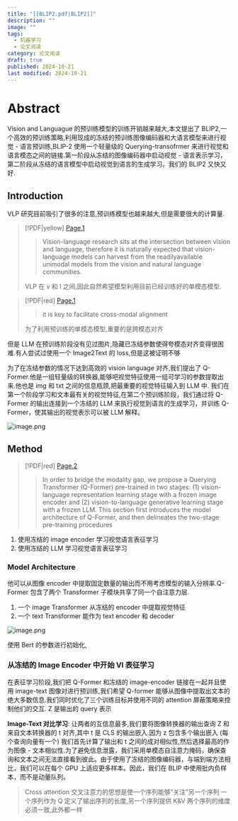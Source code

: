 ```yaml
---
title: "[[BLIP2.pdf|BLIP2]]"
description: ""
image: ""
tags:
  - 机器学习
  - 论文阅读
category: 论文阅读
draft: true
published: 2024-10-21
last modified: 2024-10-21
---
```


# Abstract

Vision and Languague 的预训练模型的训练开销越来越大,本文提出了 BLIP2,一个高效的预训练策略,利用现成的冻结的预训练图像编码器和大语言模型来进行视觉 - 语言预训练,BLIP-2 使用一个轻量级的 Querying-transofrmer 来进行视觉和语言模态之间的链接.第一阶段从冻结的图像编码器中启动视觉 - 语言表示学习，第二阶段从冻结的语言模型中启动视觉到语言的生成学习。我们的 BLIP2 又快又好.

## Introduction

VLP 研究目前吸引了很多的注意,预训练模型也越来越大,但是需要很大的计算量.

> [!PDF|yellow] [Page.1](BLIP2.pdf.md#page=1&selection=55,0,59,19&color=yellow)
>
> > Vision-language research sits at the intersection between vision and language, therefore it is naturally expected that vision-language models can harvest from the readilyavailable unimodal models from the vision and natural language communities.
>
>VLP 在 v 和 l 之间,因此自然希望模型利用目前已经训练好的单模态模型.

> [!PDF|red] [Page.1](BLIP2.pdf.md#page=1&selection=139,0,139,44&color=red)
>
> > it is key to facilitate cross-modal alignment
>
>为了利用预训练的单模态模型,重要的是跨模态对齐

但是 LLM 在预训练阶段没有见过图片,隐藏已冻结参数使得夸模态对齐变得很困难.有人尝试过使用一个 Image2Text 的 loss,但是这被证明不够

为了在冻结参数的情况下达到高效的 vision language 对齐,我们提出了 Q-Former.他是一组轻量级的转换器,能够吧视觉特征使用一组可学习的参数提取出来.他也是 img 和 txt 之间的信息瓶颈,把最重要的视觉特征输入到 LLM 中. 我们在第一个阶段学习和文本最有关的视觉特征,在第二个预训练阶段，我们通过将 Q-Former 的输出连接到一个冻结的 LLM 来执行视觉到语言的生成学习，并训练 Q-Former，使其输出的视觉表示可以被 LLM 解释。

![image.png](https://picture-bed-1325530970.cos.ap-nanjing.myqcloud.com/20241021135603.png)

## Method

> [!PDF|red] [Page.2](BLIP2.pdf.md#page=2&selection=112,8,118,48&color=red)
>
> > In order to bridge the modality gap, we propose a Querying Transformer (Q-Former) pre-trained in two stages: (1) vision-language representation learning stage with a frozen image encoder and (2) vision-to-language generative learning stage with a frozen LLM. This section first introduces the model architecture of Q-Former, and then delineates the two-stage pre-training procedures

1. 使用冻结的 image encoder 学习视觉语言表征学习
2. 使用冻结的 LLM 学习视觉语言表征学习

### Model Architecture

他可以从图像 encoder 中提取固定数量的输出而不用考虑模型的输入分辨率.Q-Former 包含了两个 Transformer 子模块共享了同一个自注意力层.

1. 一个 image Transformer 从冻结的 encoder 中提取视觉特征
2. 一个 text Transformer 能作为 text encoder 和 decoder

![image.png](https://picture-bed-1325530970.cos.ap-nanjing.myqcloud.com/20241021140820.png)

使用 Bert 的参数进行初始化,

### 从冻结的 Image Encoder 中开始 Vl 表征学习

在表征学习阶段,我们把 Q-Former 和冻结的 image-encoder 链接在一起并且使用 image-text 图像对进行预训练,我们希望 Q-former 能够从图像中提取出文本的绝大多数信息.我们同时优化了三个训练目标并使用不同的 attention 屏蔽策略来控制他们的交互. Z 是输出的 query 表示

**Image-Text 对比学习**: 让两者的互信息最多,我们要将图像转换器的输出查询 Z 和来自文本转换器的 t 对齐,其中 t 是 CLS 的输出嵌入.因为 z 包含多个输出嵌入 (每个查询向量有一个) 我们首先计算了输出和 t 之间的成对相似性,然后选择最高的作为图像 - 文本相似性.为了避免信息泄露，我们采用单模态自注意力掩码，确保查询和文本之间无法直接看到彼此。由于使用了冻结的图像编码器，与端到端方法相比，我们可以在每个 GPU 上适应更多样本。因此，我们在 BLIP 中使用批内负样本，而不是动量队列。

> Cross attention
> 交叉注意力的思想是使一个序列能够“关注”另一个序列
> 一个序列作为 Q 定义了输出序列的长度,另一个序列提供 K&V
> 两个序列的维度必须一致,此外都一样
